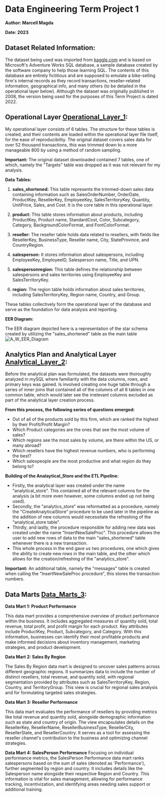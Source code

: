 # Data Engineering Term Project 1

**Author: Marcell Magda**

**Date: 2023**

## Dataset Related Information:
The dataset being used was imported from [kaggle.com](https://www.kaggle.com/datasets/algorismus/adventure-works-in-excel-tables) and is based on Microsoft's Adventure Works SQL database, a sample database created by the software
company to help those learning SQL. The contents of this database are entirely fictitious and are supposed to emulate a bike-selling firm's internal 
records as they record transactions, reseller-related information, geographical info, and many others (to be detailed in the operational layer below). 
Although the dataset was originally published in 2008, the version being used for the purposes of this Term Project is dated 2022.



## Operational Layer [Operational_Layer_1](https://github.com/MarcellM01/Data_Engineering_1/blob/main/Term_Project_1/Operational_Layer_1.sql):

My operational layer consists of 6 tables. The structure for these tables is created, and their contents are loaded within the operational layer file itself,
for the ease of reproducibility. The original dataset covers sales data for over 52 thousand transactions, this was trimmed down to a more manageable 800 
by using a method of random sampling.

**Important:** The original dataset downloaded contained 7 tables, one of which, namely the "Targets" table was dropped as it was not relevant
for my analysis.

**Data Tables:**

1. **sales_shortened:** This table represents the trimmed-down sales data containing information such as
   SalesOrderNumber, OrderDate, ProductKey, ResellerKey, EmployeeKey, SalesTerritoryKey, Quantity, UnitPrice, Sales, and Cost.
   It is the core table in this operational layer.

2. **product:** This table stores information about products, including ProductKey, Product name, StandardCost, Color,
   Subcategory, Category, BackgroundColorFormat, and FontColorFormat.

3. **reseller:** The reseller table holds data related to resellers, with fields like ResellerKey, BusinessType,
   Reseller name, City, StateProvince, and CountryRegion.

4. **salesperson:** It stores information about salespersons, including EmployeeKey, EmployeeID, Salesperson name,
   Title, and UPN.

5. **salespersonregion:** This table defines the relationship between salespersons and sales territories using EmployeeKey
    and SalesTerritoryKey.

6. **region:** The region table holds information about sales territories, including SalesTerritoryKey, Region name,
    Country, and Group.

These tables collectively form the operational layer of the database and serve as the foundation for data analysis and reporting.

**EER Diagram:**

The EER diagram depicted here is a representation of the star schema created by utilizing the "sales_shortened" table as the main table
![A_W_EER_Diagram](https://github.com/MarcellM01/Data_Engineering_1/assets/9119122/44d5bf0a-701f-42e6-8277-1eac79ea47e7)

## Analytics Plan and Analytical Layer [Analytical_Layer_2](https://github.com/MarcellM01/Data_Engineering_1/blob/main/Term_Project_1/Analytical_layer_2.sql):

Before the analytical plan was formulated, the datasets were thoroughly analyzed in mySQL where familiarity with the data columns,
rows, and primary keys was gained. Is involved creating one huge table through a series of inner joins that contained
all of the columns of all 6 tables in one common table, which would later see the irrelevant columns excluded as part of the 
analytical layer creation process.

**From this process, the following series of questions emerged:**
- Out of all of the products sold by this firm, which are ranked the highest by their Profit/Profit Margin?
- Which Product categories are the ones that see the most volume of sales?
- Which regions see the most sales by volume, are there within the US, or many abroad?
- Which resellers have the highest revenue numbers, who is performing the best?
- Which salespeople are the most productive and what region do they belong to?

**Building of the Analaytical_Store and the ETL Pipeline:**
- Firstly, the analytical layer was created under the name "analytical_store". This contained all of the relevant columns
  for the analysis (a bit more even however, some columns ended up not being used).
- Secondly, the "analytics_store" was reformatted as a procedure, namely the "CreateAnalyticalStore" procedure to be used later in the pipeline as
  the addition of new columns would necessitate the refreshing of the "analytical_store table".
- Thirdly, and lastly, the procedure responsible for adding new data was created under the name "InsertNewSaleProc". This procedure allows the user
  to add new rows of data to the main "sales_shortened" table whenever there is a new transaction.
- This whole process in the end gave us two procedures, one which gives the ability to create new rows in the main table, and the
  other which allows for the creation/refreshing of the "analytics_store".

**Important:** An additional table, namely the "messages" table is created when calling the "InsertNewSaleProc procedure", this stores the transaction numbers. 

## Data Marts [Data_Marts_3](https://github.com/MarcellM01/Data_Engineering_1/blob/main/Term_Project_1/Data_Marts_3.sql):

**Data Mart 1: Product Performance**

This data mart provides a comprehensive overview of product performance within the business. It includes aggregated measures of quantity sold, total revenue, total profit, and profit margin for each product. Key attributes include ProductKey, Product, Subcategory, and Category. With this information, businesses can identify their most profitable products and make informed decisions about inventory management, marketing strategies, and product development.

**Data Mart 2: Sales By Region**

The Sales By Region data mart is designed to uncover sales patterns across different geographic regions. It summarizes data to include the number of distinct resellers, total revenue, and quantity sold, with regional segmentation provided by attributes such as SalesTerritoryKey, Region, Country, and TerritoryGroup. This view is crucial for regional sales analysis and for formulating targeted sales strategies.

**Data Mart 3: Reseller Performance**

This data mart evaluates the performance of resellers by providing metrics like total revenue and quantity sold, alongside demographic information such as state and country of origin. The view encapsulates details on the ResellerKey, ResellerName, ResellerBusinessType, ResellerCity, ResellerState, and ResellerCountry. It serves as a tool for assessing the reseller channel's contribution to the business and optimizing channel strategies.

**Data Mart 4: SalesPerson Performance**
Focusing on individual performance metrics, the SalesPerson Performance data mart ranks salespersons based on the sum of sales (denoted as 'Performance'), further segmented by region and country. It includes details like the Salesperson name alongside their respective Region and Country. This information is vital for sales management, allowing for performance tracking, incentivization, and identifying areas needing sales support or additional training.

